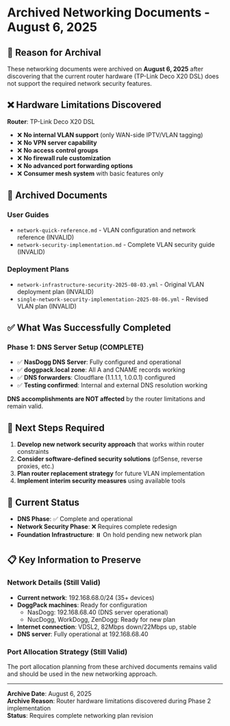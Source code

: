 # Archived Networking Documents - August 6, 2025

## 🚨 **Reason for Archival**

These networking documents were archived on **August 6, 2025** after discovering that the current router hardware (TP-Link Deco X20 DSL) does not support the required network security features.

## ❌ **Hardware Limitations Discovered**

**Router**: TP-Link Deco X20 DSL
- ❌ **No internal VLAN support** (only WAN-side IPTV/VLAN tagging)
- ❌ **No VPN server capability**  
- ❌ **No access control groups**
- ❌ **No firewall rule customization**
- ❌ **No advanced port forwarding options**
- ❌ **Consumer mesh system** with basic features only

## 📂 **Archived Documents**

### **User Guides**
- `network-quick-reference.md` - VLAN configuration and network reference (INVALID)
- `network-security-implementation.md` - Complete VLAN security guide (INVALID)

### **Deployment Plans** 
- `network-infrastructure-security-2025-08-03.yml` - Original VLAN deployment plan (INVALID)
- `single-network-security-implementation-2025-08-06.yml` - Revised VLAN plan (INVALID)

## ✅ **What Was Successfully Completed**

### **Phase 1: DNS Server Setup (COMPLETE)**
- ✅ **NasDogg DNS Server**: Fully configured and operational
- ✅ **doggpack.local zone**: All A and CNAME records working
- ✅ **DNS forwarders**: Cloudflare (1.1.1.1, 1.0.0.1) configured
- ✅ **Testing confirmed**: Internal and external DNS resolution working

**DNS accomplishments are NOT affected** by the router limitations and remain valid.

## 🔄 **Next Steps Required**

1. **Develop new network security approach** that works within router constraints
2. **Consider software-defined security solutions** (pfSense, reverse proxies, etc.)
3. **Plan router replacement strategy** for future VLAN implementation  
4. **Implement interim security measures** using available tools

## 🎯 **Current Status**

- **DNS Phase**: ✅ Complete and operational
- **Network Security Phase**: ❌ Requires complete redesign
- **Foundation Infrastructure**: ⏸️ On hold pending new network plan

## 📋 **Key Information to Preserve**

### **Network Details (Still Valid)**
- **Current network**: 192.168.68.0/24 (35+ devices)
- **DoggPack machines**: Ready for configuration
  - NasDogg: 192.168.68.40 (DNS server operational)
  - NucDogg, WorkDogg, ZenDogg: Ready for new plan
- **Internet connection**: VDSL2, 82Mbps down/22Mbps up, stable
- **DNS server**: Fully operational at 192.168.68.40

### **Port Allocation Strategy (Still Valid)**
The port allocation planning from these archived documents remains valid and should be used in the new networking approach.

---

**Archive Date**: August 6, 2025  
**Archive Reason**: Router hardware limitations discovered during Phase 2 implementation  
**Status**: Requires complete networking plan revision
